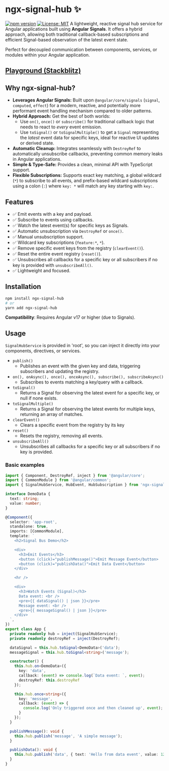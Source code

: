 # ngx-signal-hub ✨

[![npm version](https://badge.fury.io/js/ngx-signal-hub.svg)](https://badge.fury.io/js/ngx-signal-hub)
[![License: MIT](https://img.shields.io/badge/License-MIT-yellow.svg)](https://opensource.org/licenses/MIT)
A lightweight, reactive signal hub service for Angular applications built using **Angular Signals**. It offers a hybrid approach, allowing both traditional callback-based subscriptions and efficient Signal-based observation of the latest event state.

Perfect for decoupled communication between components, services, or modules within your Angular application.


## [Playground (Stackblitz)](https://stackblitz.com/edit/ngx-signal-hub)


## Why ngx-signal-hub?

* **Leverages Angular Signals:** Built upon `@angular/core/signals` (`signal`, `computed`, `effect`) for a modern, reactive, and potentially more performant event handling mechanism compared to older patterns.
* **Hybrid Approach:** Get the best of both worlds:
    * Use  `on()`, `once()` or `subscribe()` for traditional callback logic that needs to react to *every* event emission.
    * Use `toSignal()` or `toSignalMultiple()` to get a `Signal` representing the *latest* event data for specific keys, ideal for reactive UI updates or derived state.
* **Automatic Cleanup:** Integrates seamlessly with `DestroyRef` to automatically unsubscribe callbacks, preventing common memory leaks in Angular applications.
* **Simple & Type-Safe:** Provides a clean, minimal API with TypeScript support.
* **Flexible Subscriptions:** Supports exact key matching, a global wildcard (`*`) to subscribe to all events, and prefix-based wildcard subscriptions using a colon (`:`) where `key: *` will match any key starting with `key:`.

## Features

* ✅ Emit events with a key and payload.
* ✅ Subscribe to events using callbacks.
* ✅ Watch the latest event(s) for specific keys as Signals.
* ✅ Automatic unsubscription via `DestroyRef` or `once()`.
* ✅ Manual unsubscription support.
* ✅ Wildcard key subscriptions (`feature:*`, `*`).
* ✅ Remove specific event keys from the registry (`clearEvent()`).
* ✅ Reset the entire event registry (`reset()`).
* ✅ Unsubscribes all callbacks for a specific key or all subscribers if no key is provided with `unsubscribeAll()`.
* ✅ Lightweight and focused.

## Installation

```bash
npm install ngx-signal-hub
# or
yarn add ngx-signal-hub
```

**Compatibility**: Requires Angular v17 or higher (due to Signals).

## Usage
`SignalHubService` is provided in 'root', so you can inject it directly into your components, directives, or services.

- `publish()`
  - Publishes an event with the given key and data, triggering subscribers and updating the registry.
- `on(), onAsync(), once(), onceAsync(), subscribe(), subscribeAsync()`
   - Subscribes to events matching a key/query with a callback.
- `toSignal()`
   - Returns a Signal for observing the latest event for a specific key, or null if none exists.
- `toSignalMultiple()`
   - Returns a Signal for observing the latest events for multiple keys, returning an array of matches.
- `clearEvent()`
   - Clears a specific event from the registry by its key
- `reset()`
   - Resets the registry, removing all events.
- `unsubscribeAll()`
  - Unsubscribes all callbacks for a specific key or all subscribers if no key is provided.

### Basic examples

```ts
import { Component, DestroyRef, inject } from '@angular/core';
import { CommonModule } from '@angular/common';
import { SignalHubService, HubEvent, HubSubscription } from 'ngx-signal-hub';

interface DemoData {
  text: string;
  value: number;
}

@Component({
  selector: 'app-root',
  standalone: true,
  imports: [CommonModule],
  template: `
    <h2>Signal Bus Demo</h2>

    <div>
      <h3>Emit Events</h3>
      <button (click)="publishMessage()">Emit Message Event</button>
      <button (click)="publishData()">Emit Data Event</button>
    </div>

    <hr />

    <div>
      <h3>Watch Events (Signal)</h3>
      Data event: <br /> 
      <pre>{{ dataSignal() | json }}</pre>
      Message event: <br /> 
      <pre>{{ messageSignal() | json }}</pre>
    </div>
  `,
})
export class App {
  private readonly hub = inject(SignalHubService);
  private readonly destroyRef = inject(DestroyRef);

  dataSignal = this.hub.toSignal<DemoData>('data');
  messageSignal = this.hub.toSignal<string>('message');

  constructor() {
    this.hub.on<DemoData>({
      key: 'data',
      callback: (event) => console.log(`Data event: `, event);
      destroyRef: this.destroyRef
    });

    this.hub.once<string>({
      key: 'message',
      callback: (event) => {
        console.log('Only triggered once and then cleaned up', event);
      }
    });
  }

  publishMessage(): void {
    this.hub.publish('message', 'A simple message');
  }

  publishData(): void {
    this.hub.publish('data', { text: 'Hello from data event', value: 123 });
  }
}
```